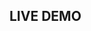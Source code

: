 ## LIVE DEMO

<dumlj-stackblitz height="800px" src="@dumlj-example/dynamic-envs-webpack-plugin"></dumlj-stackblitz>
